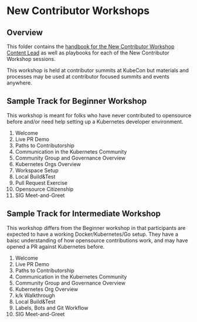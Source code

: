 # New Contributor Workshops


## Overview

This folder contains the [handbook for the New Contributor Workshop Content Lead](./new-contributor-workshop-lead.md) as well as playbooks for each of the New Contributor Workshop sessions.

This workshop is held at contributor summits at KubeCon but materials and processes may be used at contributor focused summits and events anywhere.

## Sample Track for Beginner Workshop

This workshop is meant for folks who have never contributed to opensource before and/or need help setting up a Kubernetes developer environment.

1. Welcome
1. Live PR Demo
1. Paths to Contributorship
1. Communication in the Kubernetes Community
1. Community Group and Governance Overview
1. Kubernetes Orgs Overview
1. Workspace Setup
1. Local Build&Test
1. Pull Request Exercise
1. Opensource Citizenship
1. SIG Meet-and-Greet

## Sample Track for Intermediate Workshop

This workshop differs from the Beginner workshop in that participants are expected to have a working Docker/Kubernetes/Go setup. They have a baisc understanding of how opensource contributions work, and may have opened a PR against Kubernetes before.

1. Welcome
1. Live PR Demo
1. Paths to Contributorship
1. Communication in the Kubernetes Community
1. Community Group and Governance Overview
1. Kubernetes Org Overview
1. k/k Walkthrough
1. Local Build&Test 
1. Labels, Bots and Git Workflow
1. SIG Meet-and-Greet